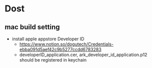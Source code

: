# Dost

## mac build setting

- install apple appstore Developer ID
  - https://www.notion.so/dogutech/Credentials-ebba091d5aef42c9b5277ccdd6783283
  - developerID_application.cer, ark_developer_id_application.p12 should be registered in keychain
